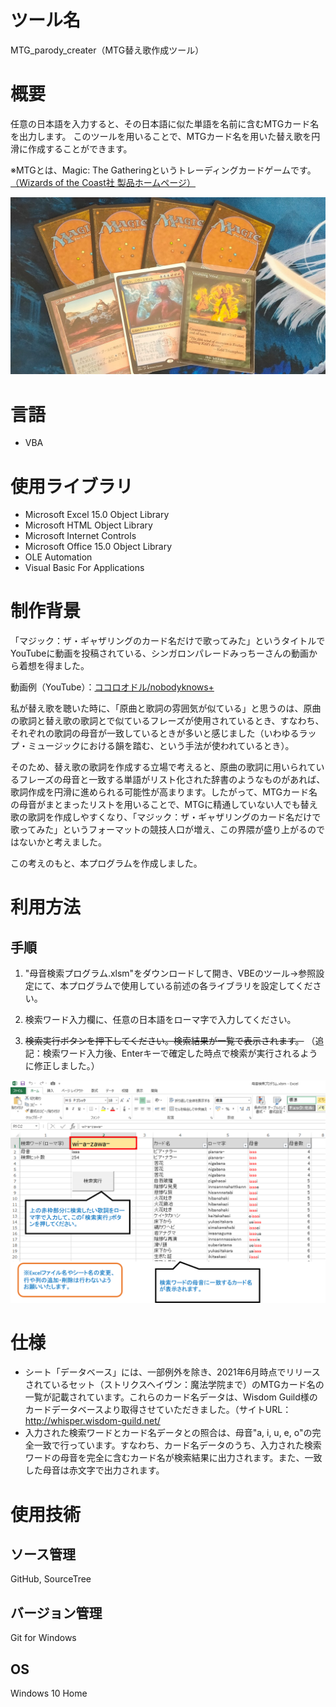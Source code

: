 # ツール名
MTG_parody_creater（MTG替え歌作成ツール）

# 概要
任意の日本語を入力すると、その日本語に似た単語を名前に含むMTGカード名を出力します。
このツールを用いることで、MTGカード名を用いた替え歌を円滑に作成することができます。

※MTGとは、Magic: The Gatheringというトレーディングカードゲームです。[（Wizards of the Coast社 製品ホームページ）](https://magic.wizards.com/ja)

![cards](images/cards.png)

# 言語
- VBA

# 使用ライブラリ
- Microsoft Excel 15.0 Object Library
- Microsoft HTML Object Library
- Microsoft Internet Controls
- Microsoft Office 15.0 Object Library
- OLE Automation
- Visual Basic For Applications

# 制作背景
「マジック：ザ・ギャザリングのカード名だけで歌ってみた」というタイトルでYouTubeに動画を投稿されている、シンガロンパレードみっちーさんの動画から着想を得ました。

動画例（YouTube）：[ココロオドル/nobodyknows+](https://www.youtube.com/watch?v=ceuXeML4558)

私が替え歌を聴いた時に、「原曲と歌詞の雰囲気が似ている」と思うのは、原曲の歌詞と替え歌の歌詞とで似ているフレーズが使用されているとき、すなわち、それぞれの歌詞の母音が一致しているときが多いと感じました（いわゆるラップ・ミュージックにおける韻を踏む、という手法が使われているとき）。

そのため、替え歌の歌詞を作成する立場で考えると、原曲の歌詞に用いられているフレーズの母音と一致する単語がリスト化された辞書のようなものがあれば、歌詞作成を円滑に進められる可能性が高まります。したがって、MTGカード名の母音がまとまったリストを用いることで、MTGに精通していない人でも替え歌の歌詞を作成しやすくなり、「マジック：ザ・ギャザリングのカード名だけで歌ってみた」というフォーマットの競技人口が増え、この界隈が盛り上がるのではないかと考えました。

この考えのもと、本プログラムを作成しました。

# 利用方法
## 手順
1. "母音検索プログラム.xlsm"をダウンロードして開き、VBEのツール→参照設定にて、本プログラムで使用している前述の各ライブラリを設定してください。

2. 検索ワード入力欄に、任意の日本語をローマ字で入力してください。

3. ~~検索実行ボタンを押下してください。検索結果が一覧で表示されます。~~
（追記：検索ワード入力後、Enterキーで確定した時点で検索が実行されるように修正しました。）

![usage](images/manual.png)

# 仕様
- シート「データベース」には、一部例外を除き、2021年6月時点でリリースされているセット（ストリクスヘイヴン：魔法学院まで）のMTGカード名の一覧が記載されています。これらのカード名データは、Wisdom Guild様のカードデータベースより取得させていただきました。（サイトURL：http://whisper.wisdom-guild.net/
- 入力された検索ワードとカード名データとの照合は、母音"a, i, u, e, o"の完全一致で行っています。すなわち、カード名データのうち、入力された検索ワードの母音を完全に含むカード名が検索結果に出力されます。また、一致した母音は赤文字で出力されます。

# 使用技術
## ソース管理
GitHub, SourceTree

## バージョン管理
Git for Windows

## OS
Windows 10 Home
